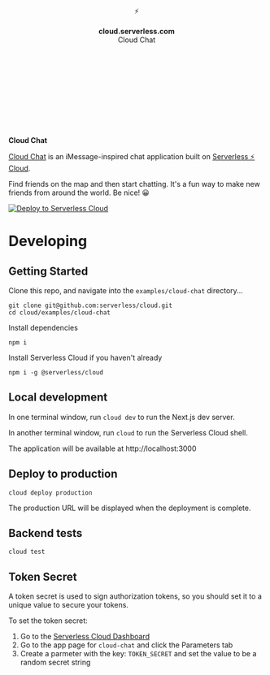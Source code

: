 <br>
<br>
<br>
<br>
<br>
<br>
<br>
<p align="center">
⚡️
<br>
<br>
<b>cloud.serverless.com</b>
<br>
Cloud Chat
</p>

<br>
<br>
<br>
<br>
<br>
<br>
<br>
<br>
<br>

**Cloud Chat**

[Cloud Chat](https://distributed-source-t9cms.cloud.serverless.com) is an iMessage-inspired chat application built on [Serverless ⚡️ Cloud](https://serverless.com/cloud/).

Find friends on the map and then start chatting. It's a fun way to make new friends from around the world. Be nice! 😀

[![Deploy to Serverless Cloud](https://cloud.serverless.com/deploy.svg)](https://cloud.serverless.com/start/clone?repoUrl=https%3A%2F%2Fgithub.com%2Fserverless%2Fcloud%2Ftree%2Fmain%2Fexamples%2Fcloud-chat)

# Developing

## Getting Started

Clone this repo, and navigate into the `examples/cloud-chat` directory...

```
git clone git@github.com:serverless/cloud.git
cd cloud/examples/cloud-chat
```

Install dependencies

```
npm i
```

Install Serverless Cloud if you haven't already

```
npm i -g @serverless/cloud
```

## Local development

In one terminal window, run `cloud dev` to run the Next.js dev server.

In another terminal window, run `cloud` to run the Serverless Cloud shell.

The application will be available at http://localhost:3000

## Deploy to production

`cloud deploy production`

The production URL will be displayed when the deployment is complete.

## Backend tests

`cloud test`

## Token Secret

A token secret is used to sign authorization tokens, so you should set it to a unique value to secure your tokens.

To set the token secret:

1. Go to the [Serverless Cloud Dashboard](https://cloud.serverless.com)
1. Go to the app page for `cloud-chat` and click the Parameters tab
1. Create a parmeter with the key: `TOKEN_SECRET` and set the value to be a random secret string
